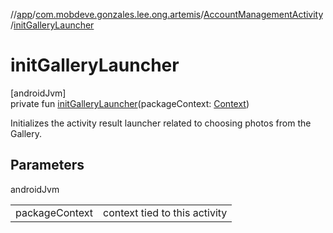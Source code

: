 //[app](../../../index.md)/[com.mobdeve.gonzales.lee.ong.artemis](../index.md)/[AccountManagementActivity](index.md)/[initGalleryLauncher](init-gallery-launcher.md)

# initGalleryLauncher

[androidJvm]\
private fun [initGalleryLauncher](init-gallery-launcher.md)(packageContext: [Context](https://developer.android.com/reference/kotlin/android/content/Context.html))

Initializes the activity result launcher related to choosing photos from the Gallery.

## Parameters

androidJvm

| | |
|---|---|
| packageContext | context tied to this activity |
